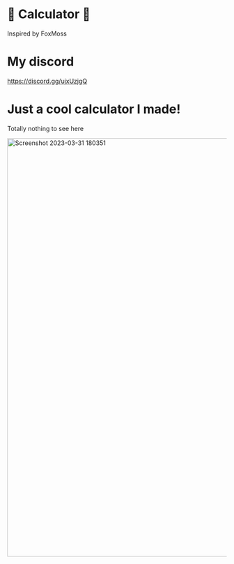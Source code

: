# 🧮 Calculator 🧮

Inspired by FoxMoss

# My discord
https://discord.gg/ujxUzjgQ

# Just a cool calculator I made!

Totally nothing to see here

<img width="960" alt="Screenshot 2023-03-31 180351" src="https://user-images.githubusercontent.com/119009502/229258163-f15f73f1-6e36-445c-9695-231e35ebbaca.png">
